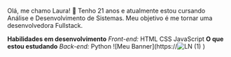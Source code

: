 Olá, me chamo Laura! 👋
Tenho 21 anos e atualmente estou cursando Análise e Desenvolvimento de Sistemas. Meu objetivo é me tornar uma desenvolvedora Fullstack.

**Habilidades em desenvolvimento**
_Front-end:_
HTML
CSS
JavaScript
**O que estou estudando**
_Back-end:_
Python
![Meu Banner](https://![LN (1)](https://github.com/user-attachments/assets/d6bee7bc-a64f-4d84-a008-99b844d52430)
)
